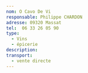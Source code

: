 ```yaml
---
nom: O Cavo De Vi
responsable: Philippe CHARDON
adresse: 09320 Massat
tel:  06 33 26 05 90
type:
  - Vins
  - épicerie
description:
transport:
  - vente directe
---
```

